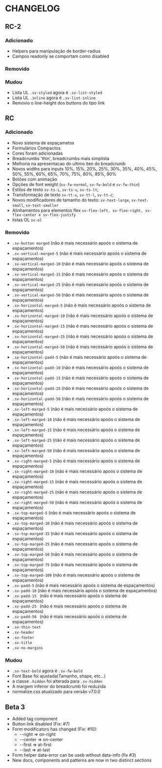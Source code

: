 # CHANGELOG

## RC-2

### Adicionado
  - Helpers para manipulação de border-radius
  - Campos readonly se comportam como disabled

### Removido

### Mudou
  - Lista UL `.sv-styled` agora é `.sv-list-styled`
  - Lista UL `.inline` agora é `.sv-list-inline`
  - Removio o line-height dos buttons do tipo link


## RC

### Adicionado
  - Novo sistema de espaçametos
  - Formulários Compactos
  - Cores foram adicionadas
  - Breadcrumbs 'thin', breadcrumbs mais simplista
  - Melhoria na apresentacao do ultimo iten do breadcrumb
  - Novos widths para inputs 10%, 15%, 20%, 25%, 30%, 35%, 40%, 45%, 50%, 55%, 60%, 65%, 70%, 75%, 80%, 85%, 90%
  - Botões com animação
  - Opções de font weight (`sv-fw-normal`, `sv-fw-bold` e `sv-fw-thin`)
  - Estilos de texto `sv-ts-i`, `sv-ts-u`, `sv-ts-lt`;
  - Transformação de texto `sv-tt-u`, `sv-tt-l`, `sv-tt-c`;
  - Novos modificadores de tamanho do texto: `sv-text-large`, `sv-text-small`, `sv-text-smaller`
  - Alinhamentos para elementos flex `sv-flex-left, sv-flex-right, sv-flex-center e sv-flex-justify`
  - listas OL `sv-ol`


### Removido

  - `.sv-button marged`  (não é mais necessário apoós o sistema de espaçamentos)
  - `.sv-vertical-marged-5` (não é mais necessário apoós o sistema de espaçamentos)
  - `.sv-vertical-marged-10` (não é mais necessário apoós o sistema de espaçamentos)
  - `.sv-vertical-marged-15` (não é mais necessário apoós o sistema de espaçamentos)
  - `.sv-vertical-marged-25` (não é mais necessário apoós o sistema de espaçamentos)
  - `.sv-vertical-marged-50` (não é mais necessário apoós o sistema de espaçamentos)
  - `.sv-horizontal-marged-5` (não é mais necessário apoós o sistema de espaçamentos)
  - `.sv-horizontal-marged-10` (não é mais necessário apoós o sistema de espaçamentos)
  - `.sv-horizontal-marged-15` (não é mais necessário apoós o sistema de espaçamentos)
  - `.sv-horizontal-marged-25` (não é mais necessário apoós o sistema de espaçamentos)
  - `.sv-horizontal-marged-50` (não é mais necessário apoós o sistema de espaçamentos)
  - `.sv-horizontal-padd-5` (não é mais necessário apoós o sistema de espaçamentos)
  - `.sv-horizontal-padd-10` (não é mais necessário apoós o sistema de espaçamentos)
  - `.sv-horizontal-padd-15` (não é mais necessário apoós o sistema de espaçamentos)
  - `.sv-horizontal-padd-25` (não é mais necessário apoós o sistema de espaçamentos)
  - `.sv-horizontal-padd-50` (não é mais necessário apoós o sistema de espaçamentos)
  - `.sv-left-marged-5` (não é mais necessário apoós o sistema de espaçamentos)
  - `.sv-left-marged-10` (não é mais necessário apoós o sistema de espaçamentos)
  - `.sv-left-marged-15` (não é mais necessário apoós o sistema de espaçamentos)
  - `.sv-left-marged-25` (não é mais necessário apoós o sistema de espaçamentos)
  - `.sv-left-marged-50` (não é mais necessário apoós o sistema de espaçamentos)
  - `.sv-right-marged-5` (não é mais necessário apoós o sistema de espaçamentos)
  - `.sv-right-marged-10` (não é mais necessário apoós o sistema de espaçamentos)
  - `.sv-right-marged-15` (não é mais necessário apoós o sistema de espaçamentos)
  - `.sv-right-marged-25` (não é mais necessário apoós o sistema de espaçamentos)
  - `.sv-right-marged-50` (não é mais necessário apoós o sistema de espaçamentos)
  - `.sv-top-marged-5` (não é mais necessário apoós o sistema de espaçamentos)
  - `.sv-top-marged-10` (não é mais necessário apoós o sistema de espaçamentos)
  - `.sv-top-marged-15` (não é mais necessário apoós o sistema de espaçamentos)
  - `.sv-top-marged-25` (não é mais necessário apoós o sistema de espaçamentos)
  - `.sv-top-marged-50` (não é mais necessário apoós o sistema de espaçamentos)
  - `.sv-top-marged-75` (não é mais necessário apoós o sistema de espaçamentos)
  - `.sv-top-marged-100` (não é mais necessário apoós o sistema de espaçamentos)
  - `.sv-padd-5`  (não é mais necessário apoós o sistema de espaçamentos)
  - `.sv-padd-10` (não é mais necessário apoós o sistema de espaçamentos)
  - `.sv-padd-15 ` (não é mais necessário apoós o sistema de espaçamentos)
  - `.sv-padd-25 ` (não é mais necessário apoós o sistema de espaçamentos)
  - `.sv-padd-50 ` (não é mais necessário apoós o sistema de espaçamentos)
  - `.sv-thin-text`
  - `.sv-header`
  - `.sv-footer`
  - `.sv-title`
  - `.sv-no-margins`


### Mudou
  - `.sv-text-bold` agora é `.sv-fw-bold`
  - Font Base foi ajustada(Tamanho, shape, etc...)
  - a classe `.hidden` foi alterada para `.sv-hidden`
  - A margem inferior do breadcrumb foi reduzida
  - normalize.css atualizado para versão v7.0.0

## Beta 3

  - Added tag component
  - Button link disabled (Fix: #7)
  - Form modificators has changed (Fix: #10):
    - --right => on-right
    - --center => on-center
    - --first => at-first
    - --last => at-last
  - Form helper data-error can be useb without data-info (fix #3)
  - New docs, components and patterns are now in two distinct sections
